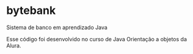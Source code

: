 # bytebank
Sistema de banco em aprendizado Java


Esse código foi desenvolvido no curso de Java Orientação a objetos da Alura.
